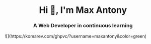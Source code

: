 
<h1 align="center">Hi 👋, I'm Max Antony</h1>
<h3 align="center">A Web Developer in continuous learning</h3>

<p align="left"> ![](https://komarev.com/ghpvc/?username=maxantony&color=green) </p>

